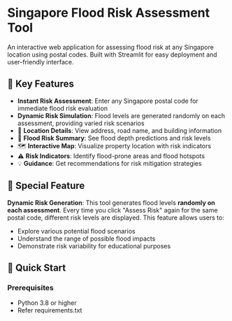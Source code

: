 # Singapore Flood Risk Assessment Tool

An interactive web application for assessing flood risk at any Singapore location using postal codes. Built with Streamlit for easy deployment and user-friendly interface.

## 🌊 Key Features

- **Instant Risk Assessment**: Enter any Singapore postal code for immediate flood risk evaluation
- **Dynamic Risk Simulation**: Flood levels are generated randomly on each assessment, providing varied risk scenarios
- 📍 **Location Details**: View address, road name, and building information
- 🌊 **Flood Risk Summary**: See flood depth predictions and risk levels
- 🗺️ **Interactive Map**: Visualize property location with risk indicators
- ⚠️ **Risk Indicators**: Identify flood-prone areas and flood hotspots
- 💡 **Guidance**: Get recommendations for risk mitigation strategies


## 🎯 Special Feature

**Dynamic Risk Generation**: This tool generates flood levels **randomly on each assessment**. Every time you click "Assess Risk" again for the same postal code, different risk levels are displayed. This feature allows users to:
- Explore various potential flood scenarios
- Understand the range of possible flood impacts
- Demonstrate risk variability for educational purposes

## 🚀 Quick Start

### Prerequisites
- Python 3.8 or higher
- Refer requirements.txt
